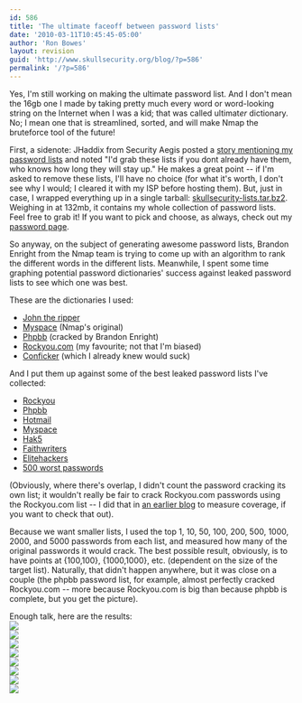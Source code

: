 ```yaml
---
id: 586
title: 'The ultimate faceoff between password lists'
date: '2010-03-11T10:45:45-05:00'
author: 'Ron Bowes'
layout: revision
guid: 'http://www.skullsecurity.org/blog/?p=586'
permalink: '/?p=586'
---
```


Yes, I'm still working on making the ultimate password list. And I don't mean the 16gb one I made by taking pretty much every word or word-looking string on the Internet when I was a kid; that was called ultimat*er* dictionary. No; I mean one that is streamlined, sorted, and will make Nmap the bruteforce tool of the future!  
  
First, a sidenote: JHaddix from Security Aegis posted a [story mentioning my password lists](http://www.securityaegis.com/easy-breezy-beautiful-password-attacking/) and noted "I'd grab these lists if you dont already have them, who knows how long they will stay up." He makes a great point -- if I'm asked to remove these lists, I'll have no choice (for what it's worth, I don't see why I would; I cleared it with my ISP before hosting them). But, just in case, I wrapped everything up in a single tarball: [skullsecurity-lists.tar.bz2](http://downloads.skullsecurity.org/passwords/skullsecurity-lists.tar.bz2). Weighing in at 132mb, it contains my whole collection of password lists. Feel free to grab it! If you want to pick and choose, as always, check out my [password page](http://www.skullsecurity.org/wiki/index.php/Passwords).

So anyway, on the subject of generating awesome password lists, Brandon Enright from the Nmap team is trying to come up with an algorithm to rank the different words in the different lists. Meanwhile, I spent some time graphing potential password dictionaries' success against leaked password lists to see which one was best.

These are the dictionaries I used:

- [John the ripper](http://downloads.skullsecurity.org/passwords/john.txt)
- [Myspace](http://downloads.skullsecurity.org/passwords/myspace.txt) (Nmap's original)
- [Phpbb](http://downloads.skullsecurity.org/passwords/phpbb.txt) (cracked by Brandon Enright)
- [Rockyou.com](http://downloads.skullsecurity.org/passwords/rockyou.txt) (my favourite; not that I'm biased)
- [Conficker](http://downloads.skullsecurity.org/passwords/conficker.txt) (which I already knew would suck)

And I put them up against some of the best leaked password lists I've collected:

- [Rockyou](http://downloads.skullsecurity.org/passwords/rockyou.txt)
- [Phpbb](http://downloads.skullsecurity.org/passwords/phpbb.txt)
- [Hotmail](http://downloads.skullsecurity.org/passwords/hotmail.txt)
- [Myspace](http://downloads.skullsecurity.org/passwords/myspace.txt)
- [Hak5](http://downloads.skullsecurity.org/passwords/hak5.txt)
- [Faithwriters](http://downloads.skullsecurity.org/passwords/faithwriters.txt)
- [Elitehackers](http://downloads.skullsecurity.org/passwords/elitehacker.txt)
- [500 worst passwords](http://downloads.skullsecurity.org/passwords/500-worst-passwords.txt)

(Obviously, where there's overlap, I didn't count the password cracking its own list; it wouldn't really be fair to crack Rockyou.com passwords using the Rockyou.com list -- I did that in [an earlier blog](http://www.skullsecurity.org/blog/?p=516) to measure coverage, if you want to check that out).

Because we want smaller lists, I used the top 1, 10, 50, 100, 200, 500, 1000, 2000, and 5000 passwords from each list, and measured how many of the original passwords it would crack. The best possible result, obviously, is to have points at {100,100}, {1000,1000}, etc. (dependent on the size of the target list). Naturally, that didn't happen anywhere, but it was close on a couple (the phpbb password list, for example, almost perfectly cracked Rockyou.com -- more because Rockyou.com is big than because phpbb is complete, but you get the picture).

Enough talk, here are the results:  
![](/blogdata/cracked_rockyou.png)  
![](/blogdata/cracked_phpbb.png)  
![](/blogdata/cracked_hotmail.png)  
![](/blogdata/cracked_myspace.png)  
![](/blogdata/cracked_hak5.png)  
![](/blogdata/cracked_faithwriters.png)  
![](/blogdata/cracked_elitehackers.png)  
![](/blogdata/cracked_500worst.png)